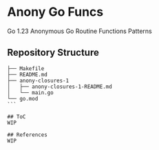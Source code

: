 # Anony Go Funcs
Go 1.23 Anonymous Go Routine Functions Patterns


## Repository Structure
````shell
├── Makefile
├── README.md
├── anony-closures-1
│   ├── anony-closures-1-README.md
│   └── main.go
└── go.mod
```

## ToC
WIP

## References
WIP
